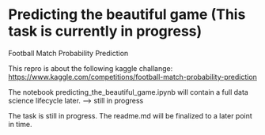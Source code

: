 # Predicting the beautiful game (This task is currently in progress)
Football Match Probability Prediction

This repro is about the following kaggle challange:
https://www.kaggle.com/competitions/football-match-probability-prediction


The notebook predicting_the_beautiful_game.ipynb will contain a full data science lifecycle later. --> still in progress


The task is still in progress. 
The readme.md will be finalized to a later point in time.
